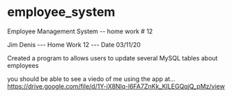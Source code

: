 # employee_system

Employee Management System -- home work # 12

Jim Denis --- Home Work 12 --- Date 03/11/20 

Created a program to allows users to update several MySQL tables about employees

you should be able to see a viedo of me using the app at...  
https://drive.google.com/file/d/1Y-jX8Nlq-l6FA7ZnKk_KILEGQqjQ_pMz/view
